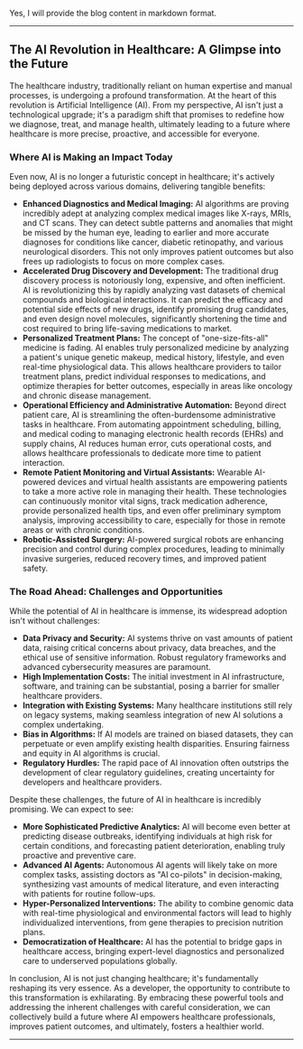 Yes, I will provide the blog content in markdown format.

---
## The AI Revolution in Healthcare: A Glimpse into the Future

The healthcare industry, traditionally reliant on human expertise and manual processes, is undergoing a profound transformation. At the heart of this revolution is Artificial Intelligence (AI). From my perspective, AI isn't just a technological upgrade; it's a paradigm shift that promises to redefine how we diagnose, treat, and manage health, ultimately leading to a future where healthcare is more precise, proactive, and accessible for everyone.

### Where AI is Making an Impact Today

Even now, AI is no longer a futuristic concept in healthcare; it's actively being deployed across various domains, delivering tangible benefits:

* **Enhanced Diagnostics and Medical Imaging:** AI algorithms are proving incredibly adept at analyzing complex medical images like X-rays, MRIs, and CT scans. They can detect subtle patterns and anomalies that might be missed by the human eye, leading to earlier and more accurate diagnoses for conditions like cancer, diabetic retinopathy, and various neurological disorders. This not only improves patient outcomes but also frees up radiologists to focus on more complex cases.
* **Accelerated Drug Discovery and Development:** The traditional drug discovery process is notoriously long, expensive, and often inefficient. AI is revolutionizing this by rapidly analyzing vast datasets of chemical compounds and biological interactions. It can predict the efficacy and potential side effects of new drugs, identify promising drug candidates, and even design novel molecules, significantly shortening the time and cost required to bring life-saving medications to market.
* **Personalized Treatment Plans:** The concept of "one-size-fits-all" medicine is fading. AI enables truly personalized medicine by analyzing a patient's unique genetic makeup, medical history, lifestyle, and even real-time physiological data. This allows healthcare providers to tailor treatment plans, predict individual responses to medications, and optimize therapies for better outcomes, especially in areas like oncology and chronic disease management.
* **Operational Efficiency and Administrative Automation:** Beyond direct patient care, AI is streamlining the often-burdensome administrative tasks in healthcare. From automating appointment scheduling, billing, and medical coding to managing electronic health records (EHRs) and supply chains, AI reduces human error, cuts operational costs, and allows healthcare professionals to dedicate more time to patient interaction.
* **Remote Patient Monitoring and Virtual Assistants:** Wearable AI-powered devices and virtual health assistants are empowering patients to take a more active role in managing their health. These technologies can continuously monitor vital signs, track medication adherence, provide personalized health tips, and even offer preliminary symptom analysis, improving accessibility to care, especially for those in remote areas or with chronic conditions.
* **Robotic-Assisted Surgery:** AI-powered surgical robots are enhancing precision and control during complex procedures, leading to minimally invasive surgeries, reduced recovery times, and improved patient safety.

### The Road Ahead: Challenges and Opportunities

While the potential of AI in healthcare is immense, its widespread adoption isn't without challenges:

* **Data Privacy and Security:** AI systems thrive on vast amounts of patient data, raising critical concerns about privacy, data breaches, and the ethical use of sensitive information. Robust regulatory frameworks and advanced cybersecurity measures are paramount.
* **High Implementation Costs:** The initial investment in AI infrastructure, software, and training can be substantial, posing a barrier for smaller healthcare providers.
* **Integration with Existing Systems:** Many healthcare institutions still rely on legacy systems, making seamless integration of new AI solutions a complex undertaking.
* **Bias in Algorithms:** If AI models are trained on biased datasets, they can perpetuate or even amplify existing health disparities. Ensuring fairness and equity in AI algorithms is crucial.
* **Regulatory Hurdles:** The rapid pace of AI innovation often outstrips the development of clear regulatory guidelines, creating uncertainty for developers and healthcare providers.

Despite these challenges, the future of AI in healthcare is incredibly promising. We can expect to see:

* **More Sophisticated Predictive Analytics:** AI will become even better at predicting disease outbreaks, identifying individuals at high risk for certain conditions, and forecasting patient deterioration, enabling truly proactive and preventive care.
* **Advanced AI Agents:** Autonomous AI agents will likely take on more complex tasks, assisting doctors as "AI co-pilots" in decision-making, synthesizing vast amounts of medical literature, and even interacting with patients for routine follow-ups.
* **Hyper-Personalized Interventions:** The ability to combine genomic data with real-time physiological and environmental factors will lead to highly individualized interventions, from gene therapies to precision nutrition plans.
* **Democratization of Healthcare:** AI has the potential to bridge gaps in healthcare access, bringing expert-level diagnostics and personalized care to underserved populations globally.

In conclusion, AI is not just changing healthcare; it's fundamentally reshaping its very essence. As a developer, the opportunity to contribute to this transformation is exhilarating. By embracing these powerful tools and addressing the inherent challenges with careful consideration, we can collectively build a future where AI empowers healthcare professionals, improves patient outcomes, and ultimately, fosters a healthier world.

---
